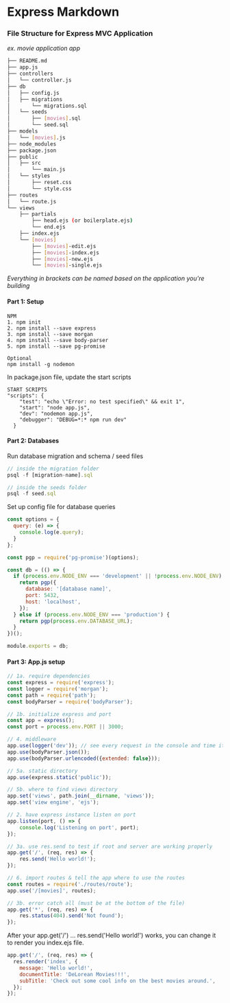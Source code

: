 # Express Markdown
### File Structure for Express MVC Application
_ex. movie application app_

```bash
├── README.md
├── app.js
├── controllers
│   └── controller.js
├── db
│   ├── config.js
│   ├── migrations
│       └── migrations.sql
│   └── seeds
│       ├── [movies].sql
│       └── seed.sql
├── models
│   └── [movies].js
├── node_modules
├── package.json
├── public
│   ├── src
│       └── main.js
│   └── styles
│       ├── reset.css
│       └── style.css
├── routes
│   └── route.js
└── views
    ├── partials
        ├── head.ejs (or boilerplate.ejs)
        └── end.ejs
    ├── index.ejs
    └── [movies]
        ├── [movies]-edit.ejs
        ├── [movies]-index.ejs
        ├── [movies]-new.ejs
        └── [movies]-single.ejs
```

_Everything in brackets can be named based on the application you're building_ 

#### Part 1: Setup
```
NPM
1. npm init
2. npm install --save express
3. npm install --save morgan
4. npm install --save body-parser
5. npm install --save pg-promise

Optional
npm install -g nodemon
```
In package.json file, update the start scripts
```
START SCRIPTS
"scripts": {
    "test": "echo \"Error: no test specified\" && exit 1",
    "start": "node app.js",
    "dev": "nodemon app.js",
    "debugger": "DEBUG=*:* npm run dev"
  }
```

#### Part 2: Databases
Run database migration and schema / seed files
```js
// inside the migration folder
psql -f [migration-name].sql 

// inside the seeds folder
psql -f seed.sql
```
Set up config file for database queries
```js
const options = {
  query: (e) => {
    console.log(e.query);
  }
};

const pgp = require('pg-promise')(options);

const db = (() => {
  if (process.env.NODE_ENV === 'development' || !process.env.NODE_ENV) {
    return pgp({
      database: '[database name]',
      port: 5432,
      host: 'localhost',
    });
  } else if (process.env.NODE_ENV === 'production') {
    return pgp(process.env.DATABASE_URL);
  }
})();

module.exports = db;
```

#### Part 3: App.js setup
```js
// 1a. require dependencies
const express = require('express');
const logger = require('morgan');
const path = require('path');
const bodyParser = require('bodyParser');

// 1b. initialize express and port
const app = express();
const port = process.env.PORT || 3000;

// 4. middleware
app.use(logger('dev')); // see every request in the console and time it took
app.use(bodyParser.json());
app.use(bodyParser.urlencoded({extended: false}));

// 5a. static directory
app.use(express.static('public'));

// 5b. where to find views directory
app.set('views', path.join(__dirname, 'views'));
app.set('view engine', 'ejs');

// 2. have express instance listen on port
app.listen(port, () => {
    console.log('Listening on port', port);
});

// 3a. use res.send to test if root and server are working properly
app.get('/', (req, res) => {
    res.send('Hello world!');
});

// 6. import routes & tell the app where to use the routes
const routes = require('./routes/route');
app.use('/[movies]', routes);

// 3b. error catch all (must be at the bottom of the file)
app.get('*', (req, res) => {
    res.status(404).send('Not found');
});
```

After your app.get('/') ... res.send('Hello world!') works, you can change it to
render you index.ejs file.

```js
app.get('/', (req, res) => {
  res.render('index', {
    message: 'Hello world!',
    documentTitle: 'DeLorean Movies!!!',
    subTitle: 'Check out some cool info on the best movies around.',
  });
});
```
